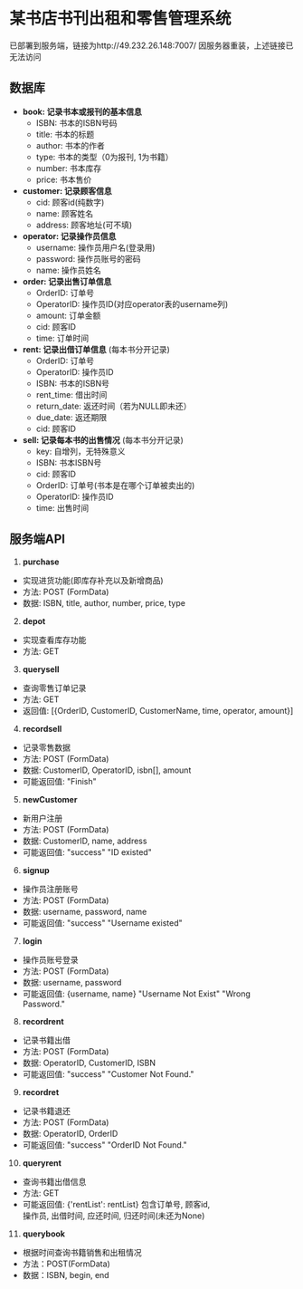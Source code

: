 # 某书店书刊出租和零售管理系统
已部署到服务端，链接为http://49.232.26.148:7007/ 
因服务器重装，上述链接已无法访问
## 数据库
+ **book: 记录书本或报刊的基本信息**
  + ISBN: 书本的ISBN号码
  + title: 书本的标题
  + author: 书本的作者
  + type: 书本的类型（0为报刊, 1为书籍）
  + number: 书本库存
  + price: 书本售价
+ **customer: 记录顾客信息**
  + cid: 顾客id(纯数字)
  + name: 顾客姓名
  + address: 顾客地址(可不填)
+ **operator: 记录操作员信息**
  + username: 操作员用户名(登录用)
  + password: 操作员账号的密码
  + name: 操作员姓名
+ **order: 记录出售订单信息**
  + OrderID: 订单号
  + OperatorID: 操作员ID(对应operator表的username列)
  + amount: 订单金额
  + cid: 顾客ID
  + time: 订单时间
+ **rent: 记录出借订单信息** (每本书分开记录)
  + OrderID: 订单号
  + OperatorID: 操作员ID
  + ISBN: 书本的ISBN号
  + rent_time: 借出时间
  + return_date: 返还时间（若为NULL即未还）
  + due_date: 返还期限
  + cid: 顾客ID
+ **sell: 记录每本书的出售情况** (每本书分开记录)
  + key: 自增列，无特殊意义
  + ISBN: 书本ISBN号
  + cid: 顾客ID
  + OrderID: 订单号(书本是在哪个订单被卖出的)
  + OperatorID: 操作员ID
  + time: 出售时间

## 服务端API
1. **purchase**
  + 实现进货功能(即库存补充以及新增商品)
  + 方法: POST (FormData)
  + 数据: ISBN, title, author, number, price, type
2. **depot**
  + 实现查看库存功能
  + 方法: GET
3. **querysell**
  + 查询零售订单记录
  + 方法: GET
  + 返回值: [{OrderID, CustomerID, CustomerName, time, operator, amount}]
4. **recordsell**
  + 记录零售数据
  + 方法: POST (FormData)
  + 数据: CustomerID, OperatorID, isbn[], amount
  + 可能返回值: "Finish"
5. **newCustomer**
  + 新用户注册
  + 方法: POST (FormData)
  + 数据: CustomerID, name, address
  + 可能返回值: "success" "ID existed"
6. **signup**
  + 操作员注册账号
  + 方法: POST (FormData)
  + 数据: username, password, name
  + 可能返回值: "success" "Username existed"
7. **login**
  + 操作员账号登录
  + 方法: POST (FormData)
  + 数据: username, password
  + 可能返回值: {username, name} "Username Not Exist" "Wrong Password."
8. **recordrent**
  + 记录书籍出借
  + 方法: POST (FormData)
  + 数据: OperatorID, CustomerID, ISBN
  + 可能返回值: "success" "Customer Not Found."
9. **recordret**
  + 记录书籍退还
  + 方法: POST (FormData)
  + 数据: OperatorID, OrderID
  + 可能返回值: "success" "OrderID Not Found."
10. **queryrent**
  + 查询书籍出借信息
  + 方法: GET
  + 可能返回值: {'rentList': rentList} 包含订单号, 顾客id, <br>
  操作员, 出借时间, 应还时间, 归还时间(未还为None)
11. **querybook**
  + 根据时间查询书籍销售和出租情况
  + 方法：POST(FormData)
  + 数据：ISBN, begin, end



